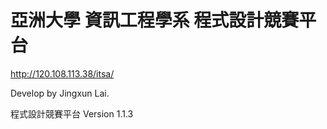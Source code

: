 # 亞洲大學 資訊工程學系 程式設計競賽平台
http://120.108.113.38/itsa/

Develop by Jingxun Lai. 

程式設計競賽平台 Version 1.1.3


